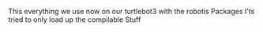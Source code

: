 This everything we use now on our turtlebot3 with the robotis Packages
I'ts tried to only load up the compilable Stuff
